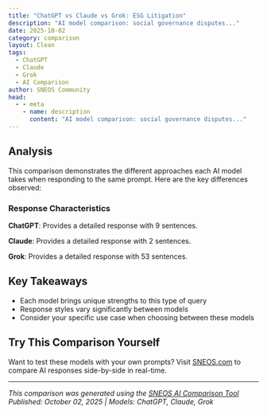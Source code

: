 ```yaml
---
title: "ChatGPT vs Claude vs Grok: ESG Litigation"
description: "AI model comparison: social governance disputes..."
date: 2025-10-02
category: comparison
layout: Clean
tags:
  - ChatGPT
  - Claude
  - Grok
  - AI Comparison
author: SNEOS Community
head:
  - - meta
    - name: description
      content: "AI model comparison: social governance disputes..."
---
```


<ChatComparison
  title="ChatGPT vs Claude vs Grok: ESG Litigation"
  prompt="social governance disputes"
  :responses='{
    "ChatGPT": "Social governance disputes refer to conflicts or disagreements arising from the management, regulation, and organization of societal issues and public policies. These disputes often involve different stakeholders such as government entities, private companies, non-governmental organizations (NGOs), and the general public. The disputes can revolve around various topics including human rights, environmental policies, social justice, economic inequality, community development, public health, and more.\n\nKey aspects of social governance disputes include:\n\n1. **Stakeholders Involved:**\n   - Government agencies and regulators\n   - Businesses and corporations\n   - Civil society organizations and activists\n   - Local communities and residents\n   - International bodies and NGOs\n\n2. **Common Causes:**\n   - Unequal distribution of resources\n   - Differences in values and priorities among stakeholders\n   - Lack of transparency and accountability\n   - Conflicting interests between economic development and social/environmental protection\n   - Ineffective or unfair policy implementation\n\n3. **Examples of Social Governance Disputes:**\n   - Land rights conflicts between indigenous communities and developers\n   - Disputes over environmental regulations and pollution controls\n   - Controversies around social welfare policies and resource allocation\n   - Disagreements regarding labor rights and workplace conditions\n   - Conflicts over data privacy and surveillance by governments or corporations\n\n4. **Resolution Mechanisms:**\n   - Dialogue and negotiation among stakeholders\n   - Mediation and arbitration\n   - Legal actions and court interventions\n   - Policy reforms and participatory governance processes\n   - Public consultations and community engagement initiatives\n\nUnderstanding and addressing social governance disputes is crucial for fostering social cohesion, promoting equitable policies, and ensuring sustainable development. If you have a particular context or case in mind, please provide more details for a more specific explanation.",
    "Claude": "Social governance disputes encompass conflicts that arise around how communities, organizations, and societies make collective decisions and manage shared resources. Here\u0027s an overview of this complex topic:\n\n## Types of Social Governance Disputes\n\n### **Community-Level**\n- Neighborhood development decisions\n- Homeowner association conflicts\n- School board controversies\n- Local resource allocation disputes\n\n### **Organizational**\n- Corporate governance conflicts\n- Board member disputes\n- Stakeholder disagreements\n- Decision-making process challenges\n\n### **Societal**\n- Policy implementation conflicts\n- Public service delivery disputes\n- Regulatory enforcement issues\n- Democratic process disagreements\n\n## Common Causes\n\n- **Power imbalances** between different groups\n- **Resource scarcity** and allocation decisions\n- **Conflicting values** and priorities\n- **Communication breakdowns**\n- **Lack of transparency** in decision-making\n- **Procedural unfairness**\n\n## Resolution Approaches\n\n### **Formal Mechanisms**\n- Legal proceedings\n- Regulatory interventions\n- Arbitration processes\n- Administrative hearings\n\n### **Alternative Methods**\n- Mediation and facilitated dialogue\n- Community forums\n- Participatory decision-making\n- Restorative justice approaches\n\n## Key Principles for Prevention\n\n- **Inclusive participation** in governance processes\n- **Transparent communication**\n- **Clear accountability mechanisms**\n- **Fair representation** of stakeholder interests\n- **Regular review** of governance structures\n\nWould you like me to explore any specific aspect of social governance disputes in more detail?",
    "Grok": "Social governance disputes refer to conflicts or disagreements arising from the rules, policies, norms, or structures that regulate behavior and interactions within a society or community. These disputes often emerge due to differing values, interests, or perspectives on how societal systems should function, who should hold power, and how resources or rights should be distributed. They can occur at various levels, from local communities to national or international arenas, and may involve individuals, groups, institutions, or governments.\n\n### Common Causes of Social Governance Disputes\n1. **Inequality and Resource Distribution**: Disparities in wealth, access to services, or opportunities often lead to disputes over fairness and justice in governance systems.\n2. **Cultural and Ideological Differences**: Clashing beliefs, traditions, or political ideologies can create tensions over how society should be governed or what values should be prioritized.\n3. **Policy and Law Enforcement**: Disagreements over the creation, implementation, or enforcement of laws and policies, such as taxation, immigration, or civil rights, can spark disputes.\n4. **Power Struggles**: Competition for authority or control within a society, whether between political factions, community leaders, or social groups, often leads to governance disputes.\n5. **Corruption and Mistrust**: Perceived or actual corruption, lack of transparency, or abuse of power by those in authority can erode trust and lead to conflicts.\n6. **Social Change and Reform**: Resistance to or advocacy for social change, such as movements for gender equality, environmental protection, or racial justice, can create disputes over governance priorities.\n\n### Examples of Social Governance Disputes\n1. **Civil Rights Movements**: Disputes over governance policies on racial segregation or discrimination, such as during the U.S. Civil Rights Movement in the 1960s, often involve marginalized groups challenging systemic inequalities.\n2. **Environmental Regulations**: Conflicts between industries and activists over policies on climate change, pollution, or resource extraction highlight differing priorities in governance.\n3. **Electoral Disputes**: Disagreements over election processes, voter suppression, or outcomes can lead to significant social and political conflicts, as seen in various countries.\n4. **Healthcare Access**: Debates over universal healthcare or vaccination mandates often reflect broader disputes about the role of government in personal and public life.\n5. **Protest and Repression**: When citizens protest against governance decisions (e.g., economic reforms or police brutality), disputes arise over the legitimacy of state responses, such as crackdowns or censorship.\n\n### Approaches to Resolving Social Governance Disputes\n1. **Dialogue and Negotiation**: Bringing stakeholders together to discuss grievances and find common ground can help de-escalate tensions and foster compromise.\n2. **Legal and Institutional Mechanisms**: Courts, arbitration, or independent commissions can provide formal avenues to address disputes and enforce decisions.\n3. **Public Participation**: Inclusive governance practices, such as referendums, town halls, or participatory decision-making, can reduce disputes by ensuring diverse voices are heard.\n4. **Mediation and Conflict Resolution**: Neutral third parties can facilitate discussions between conflicting groups to reach mutually acceptable solutions.\n5. **Policy Reform**: Addressing underlying systemic issues, such as inequality or corruption, through legislative or structural changes can prevent recurring disputes.\n6. **Education and Awareness**: Promoting civic education and understanding of governance processes can reduce misunderstandings and build trust in systems.\n\n### Challenges in Addressing Social Governance Disputes\n- **Polarization**: Deeply entrenched divisions in society can make compromise difficult.\n- **Power Imbalances**: Disparities in influence or resources between disputing parties can hinder fair resolutions.\n- **Lack of Trust**: Mistrust in governance institutions or leaders can exacerbate conflicts and undermine resolution efforts.\n- **Global and Local Dynamics**: Disputes may be influenced by international factors, such as economic sanctions or foreign interference, complicating local resolutions.\n\n### Case Study: Social Governance Dispute in Action\n**Example**: The *Black Lives Matter* Movement\n- **Issue**: Systemic racism and police brutality against Black individuals in the United States.\n- **Dispute**: Protesters and activists demanded reforms in policing and broader societal changes, while some authorities and counter-groups resisted or denied the extent of the problem.\n- **Resolution Efforts**: This led to varied outcomes, including policy changes in some cities (e.g., defunding or reforming police departments), ongoing legal battles, and continued public debate over governance approaches to racial justice.\n- **Challenges**: Polarized views on law enforcement and racial issues, alongside resistance to systemic change, highlight the complexity of resolving such disputes.\n\nSocial governance disputes are often deeply rooted in historical, cultural, and structural contexts, requiring nuanced, multi-faceted approaches to achieve sustainable resolutions. If you have a specific dispute or context in mind, feel free to provide more details, and I can dive deeper!"
  }'
  published-date="02:16"
/>

## Analysis

This comparison demonstrates the different approaches each AI model takes when responding to the same prompt. Here are the key differences observed:

### Response Characteristics

**ChatGPT**: Provides a detailed response with 9 sentences. 

**Claude**: Provides a detailed response with 2 sentences. 

**Grok**: Provides a detailed response with 53 sentences. 

## Key Takeaways

- Each model brings unique strengths to this type of query
- Response styles vary significantly between models
- Consider your specific use case when choosing between these models

## Try This Comparison Yourself

Want to test these models with your own prompts? Visit [SNEOS.com](https://sneos.com) to compare AI responses side-by-side in real-time.

---

*This comparison was generated using the [SNEOS AI Comparison Tool](https://sneos.com)*
*Published: October 02, 2025 | Models: ChatGPT, Claude, Grok*
